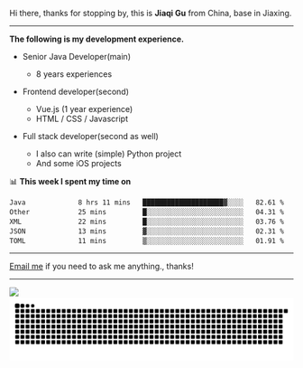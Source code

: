 Hi there, thanks for stopping by, this is **Jiaqi Gu** from China, base in Jiaxing.

---

**The following is my development experience.**

- Senior Java Developer(main)
  - 8 years experiences

- Frontend developer(second)
  - Vue.js (1 year experience)
  - HTML / CSS / Javascript
  
- Full stack developer(second as well)
  - I also can write (simple) Python project
  - And some iOS projects

📊 **This week I spent my time on**
<!--START_SECTION:waka-->

```txt
Java             8 hrs 11 mins   ████████████████████▓░░░░   82.61 %
Other            25 mins         █░░░░░░░░░░░░░░░░░░░░░░░░   04.31 %
XML              22 mins         █░░░░░░░░░░░░░░░░░░░░░░░░   03.76 %
JSON             13 mins         ▓░░░░░░░░░░░░░░░░░░░░░░░░   02.31 %
TOML             11 mins         ▒░░░░░░░░░░░░░░░░░░░░░░░░   01.91 %
```

<!--END_SECTION:waka-->

---

[Email me](mailto:htk2klwgr@mozmail.com?subject=Hiring_from_GitHub) if you need to ask me anything., thanks!

---

![]( https://visitor-badge.glitch.me/badge?page_id=githubgujiaqi)
![]( https://github.com/droid-Q/droid-Q/raw/output/github-contribution-grid-snake.svg#gh-dark-mode-only)
